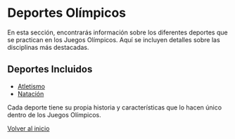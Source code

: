 # Deportes Olímpicos

En esta sección, encontrarás información sobre los diferentes deportes que se practican en los Juegos Olímpicos. Aquí se incluyen detalles sobre las disciplinas más destacadas.

## Deportes Incluidos

- [Atletismo](Atletismo.md)
- [Natación](Natación.md)

Cada deporte tiene su propia historia y características que lo hacen único dentro de los Juegos Olímpicos.

[Volver al inicio](/Proyecto-Final-GitHub/README.md)
